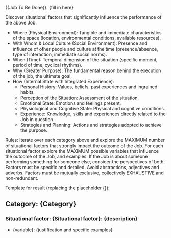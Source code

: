 {{Job To Be Done}}: {fill in here}

Discover situational factors that significantly influence the performance of the above Job.

* Where (Physical Environment): Tangible and immediate characteristics of the space (location, environmental conditions, available resources).
* With Whom & Local Culture (Social Environment): Presence and influence of other people and culture at the time (presence/absence, type of interaction, immediate social norms).
* When (Time): Temporal dimension of the situation (specific moment, period of time, cyclical rhythms).
* Why (Greater Purpose): The fundamental reason behind the execution of the job, the ultimate goal.
* How (Internal State with Integrated Experience):
    * Personal History: Values, beliefs, past experiences and ingrained habits.
    * Perception of the Situation: Assessment of the situation.
    * Emotional State: Emotions and feelings present.
    * Physiological and Cognitive State: Physical and cognitive conditions.
    * Experience: Knowledge, skills and experiences directly related to the Job in question.
    * Strategies and Planning: Actions and strategies adopted to achieve the purpose.

Rules:
Iterate over each category above and explore the MAXIMUM number of situational factors that strongly impact the outcome of the Job.
For each situational factor explore the MAXIMUM possible variables that influence the outcome of the Job, and examples.
If the Job is about someone performing something for someone else, consider the perspectives of both.
Factors must be specific and detailed. Avoid abstractions, adjectives and adverbs.
Factors must be mutually exclusive, collectively EXHAUSTIVE and non-redundant.

Template for result (replacing the placeholder {}):
## Category: {Category}
### Situational factor: {Situational factor}: {description}
- {variable}: {justification and specific examples}

